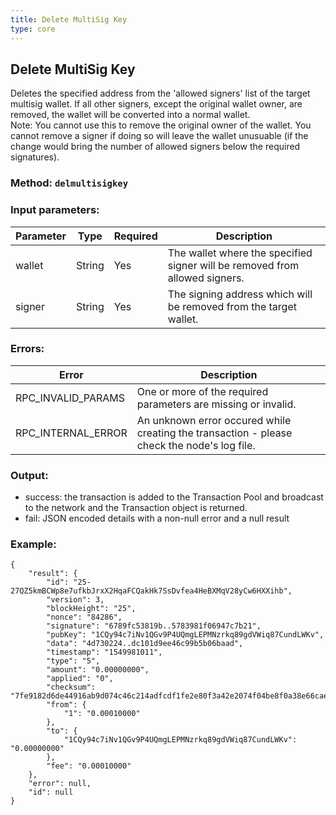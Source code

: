 ```yaml
---
title: Delete MultiSig Key
type: core
---
```

## Delete MultiSig Key
Deletes the specified address from the 'allowed signers' list of the target multisig wallet. If all other signers, except the original wallet owner, are removed, the wallet will be converted into a normal wallet.  
Note: You cannot use this to remove the original owner of the wallet. You cannot remove a signer if doing so will leave the wallet unusuable (if the change would bring the number of allowed signers below the required signatures).

### Method: `delmultisigkey`
### Input parameters:

| Parameter | Type | Required | Description |
| --- | --- | --- | --- |
| wallet | String | Yes | The wallet where the specified signer will be removed from allowed signers. |
| signer | String | Yes | The signing address which will be removed from the target wallet. |

### Errors:

| Error | Description |
| --- | --- |
| RPC_INVALID_PARAMS | One or more of the required parameters are missing or invalid. |
| RPC_INTERNAL_ERROR | An unknown error occured while creating the transaction - please check the node's log file. |
 
### Output:
- success: the transaction is added to the Transaction Pool and broadcast to the network and the Transaction object is returned.
- fail: JSON encoded details with a non-null error and a null result

### Example:
```
{
    "result": {
        "id": "25-27QZ5kmBCWp8e7ufkbJrxX2HqaFCQakHk7SsDvfea4HeBXMqV28yCw6HXXihb",
        "version": 3,
        "blockHeight": "25",
        "nonce": "84286",
        "signature": "6789fc53819b..5783981f06947c7b21",
        "pubKey": "1CQy94c7iNv1QGv9P4UQmgLEPMNzrkq89gdVWiq87CundLWKv",
        "data": "4d730224..dc101d9ee46c99b5b06baad",
        "timestamp": "1549981011",
        "type": "5",
        "amount": "0.00000000",
        "applied": "0",
        "checksum": "7fe9182d6de44916ab9d074c46c214adfcdf1fe2e80f3a42e2074f04be8f0a38e66caeacab69e0fc8e1d48f1",
        "from": {
            "1": "0.00010000"
        },
        "to": {
            "1CQy94c7iNv1QGv9P4UQmgLEPMNzrkq89gdVWiq87CundLWKv": "0.00000000"
        },
        "fee": "0.00010000"
    },
    "error": null,
    "id": null
}
```
